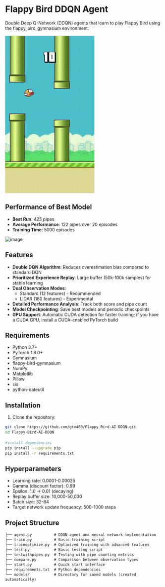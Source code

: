 # Flappy Bird DDQN Agent

Double Deep Q-Network (DDQN) agents that learn to play Flappy Bird using the flappy_bird_gymnasium environment.

![Demo](./Screen%20Recording%202025-09-07%20091911.gif)

## Performance of Best Model

- **Best Run**: 425 pipes
- **Average Performance**: 122 pipes over 20 episodes
- **Training Time**: 5000 episodes


<img width="500" height="500" alt="image" src="https://github.com/user-attachments/assets/1f9cde10-1559-4f5a-a235-4005cd1a9c10" />


## Features

- **Double DQN Algorithm**: Reduces overestimation bias compared to standard DQN
- **Prioritized Experience Replay**: Large buffer (50k-100k samples) for stable learning
- **Dual Observation Modes**: 
  - Standard (12 features) - Recommended
  - LIDAR (180 features) - Experimental
- **Detailed Performance Analysis**: Track both score and pipe count
- **Model Checkpointing**: Save best models and periodic checkpoints
- **GPU Support**: Automatic CUDA detection for faster training; if you have a CUDA GPU, install a CUDA-enabled PyTorch build

## Requirements

- Python 3.7+
- PyTorch 1.9.0+
- Gymnasium
- flappy-bird-gymnasium
- NumPy
- Matplotlib
- Pillow
- six
- python-dateutil

## Installation

1. Clone the repository:
```bash
git clone https://github.com/gtm403/Flappy-Bird-AI-DDQN.git
cd Flappy-Bird-AI-DDQN

#install dependencies
pip install --upgrade pip
pip install -r requirements.txt
```

## Hyperparameters
- Learning rate: 0.0001-0.00025
- Gamma (discount factor): 0.99
- Epsilon: 1.0 → 0.01 (decaying)
- Replay buffer size: 10,000-50,000
- Batch size: 32-64
- Target network update frequency: 500-1000 steps

## Project Structure

```text
├── agent.py          # DDQN agent and neural network implementation
├── train.py          # Basic training script
├── trainoptimize.py  # Optimized training with advanced features
├── test.py           # Basic testing script
├── testwithpipes.py  # Testing with pipe counting metrics
├── compare.py        # Comparison between observation types
├── start.py          # Quick start interface
├── requirements.txt  # Python dependencies
└── models/           # Directory for saved models (created automatically)
```





